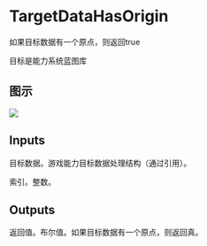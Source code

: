 # TargetDataHasOrigin

如果目标数据有一个原点，则返回true

目标是能力系统蓝图库

## 图示

![]($-20221218-17330083.png)

## Inputs

目标数据。游戏能力目标数据处理结构（通过引用）。

索引。整数。 

## Outputs

返回值。布尔值。如果目标数据有一个原点，则返回真。
